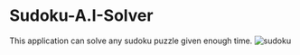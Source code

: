 # Sudoku-A.I-Solver
 This application can solve any sudoku puzzle given enough time.
![sudoku](https://user-images.githubusercontent.com/56945407/194679209-68d49e16-a34b-4cde-8837-c5c978aa3f44.gif)
